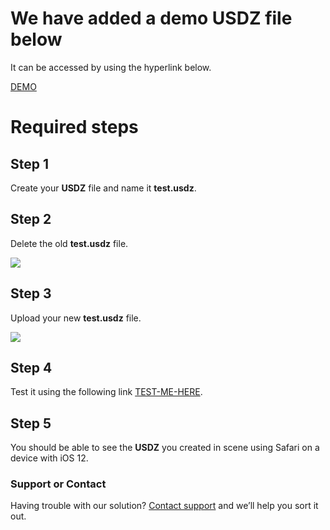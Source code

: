 # We have added a demo USDZ file below

It can be accessed by using the hyperlink below.

[DEMO](https://mihaierosx2.github.io/usdz-previewer/apartment.html)

# Required steps

## Step 1

Create your **USDZ** file and name it **test.usdz**.

## Step 2

Delete the old **test.usdz** file.

![](https://media.giphy.com/media/229OqJbHVXIV927p2F/giphy.gif)

## Step 3

Upload your new **test.usdz** file.

![](https://media.giphy.com/media/2ZXwcvlGVPz8RaxORx/giphy.gif)

## Step 4 

Test it using the following link [TEST-ME-HERE](https://mihaierosx2.github.io/usdz-previewer/test.html).

## Step 5

You should be able to see the **USDZ** you created in scene using Safari on a device with iOS 12.

### Support or Contact

Having trouble with our solution? [Contact support](http://www.x2mobile.net/about) and we’ll help you sort it out.
